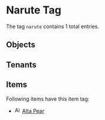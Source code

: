 # Narute Tag

The tag `narute` contains 1 total entries.

## Objects

## Tenants

## Items

Following items have this item tag:

- <img src="https://raw.githubusercontent.com/Ceterai/Enternia/main/assetMissing.png" alt="Alta Pear icon" loading="lazy" height=16px width="auto" /> [Alta Pear](https://ceterai.github.io/MyEnternia/Wiki/AltaPear)
